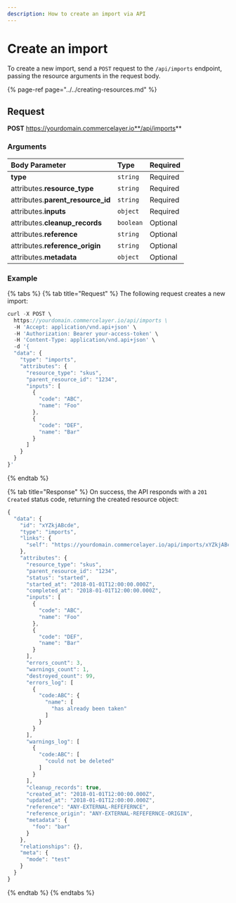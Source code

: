 ```yaml
---
description: How to create an import via API
---
```


# Create an import

To create a new import, send a `POST` request to the `/api/imports` endpoint, passing the resource arguments in the request body.

{% page-ref page="../../creating-resources.md" %}

## Request

**POST** https://yourdomain.commercelayer.io**/api/imports**

### Arguments

| Body Parameter | Type | Required |
| :--- | :--- | :--- |
| **type** | `string` | Required |
| attributes.**resource\_type** | `string` | Required |
| attributes.**parent\_resource\_id** | `string` | Required |
| attributes.**inputs** | `object` | Required |
| attributes.**cleanup\_records** | `boolean` | Optional |
| attributes.**reference** | `string` | Optional |
| attributes.**reference\_origin** | `string` | Optional |
| attributes.**metadata** | `object` | Optional |

### Example

{% tabs %}
{% tab title="Request" %}
The following request creates a new import:

```javascript
curl -X POST \
  https://yourdomain.commercelayer.io/api/imports \
  -H 'Accept: application/vnd.api+json' \
  -H 'Authorization: Bearer your-access-token' \
  -H 'Content-Type: application/vnd.api+json' \
  -d '{
  "data": {
    "type": "imports",
    "attributes": {
      "resource_type": "skus",
      "parent_resource_id": "1234",
      "inputs": [
        {
          "code": "ABC",
          "name": "Foo"
        },
        {
          "code": "DEF",
          "name": "Bar"
        }
      ]
    }
  }
}'
```
{% endtab %}

{% tab title="Response" %}
On success, the API responds with a `201 Created` status code, returning the created resource object:

```javascript
{
  "data": {
    "id": "xYZkjABcde",
    "type": "imports",
    "links": {
      "self": "https://yourdomain.commercelayer.io/api/imports/xYZkjABcde"
    },
    "attributes": {
      "resource_type": "skus",
      "parent_resource_id": "1234",
      "status": "started",
      "started_at": "2018-01-01T12:00:00.000Z",
      "completed_at": "2018-01-01T12:00:00.000Z",
      "inputs": [
        {
          "code": "ABC",
          "name": "Foo"
        },
        {
          "code": "DEF",
          "name": "Bar"
        }
      ],
      "errors_count": 3,
      "warnings_count": 1,
      "destroyed_count": 99,
      "errors_log": [
        {
          "code:ABC": {
            "name": [
              "has already been taken"
            ]
          }
        }
      ],
      "warnings_log": [
        {
          "code:ABC": [
            "could not be deleted"
          ]
        }
      ],
      "cleanup_records": true,
      "created_at": "2018-01-01T12:00:00.000Z",
      "updated_at": "2018-01-01T12:00:00.000Z",
      "reference": "ANY-EXTERNAL-REFEFERNCE",
      "reference_origin": "ANY-EXTERNAL-REFEFERNCE-ORIGIN",
      "metadata": {
        "foo": "bar"
      }
    },
    "relationships": {},
    "meta": {
      "mode": "test"
    }
  }
}
```
{% endtab %}
{% endtabs %}

